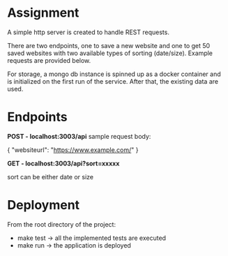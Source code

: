 # Assignment

A simple http server is created to handle REST requests.

There are two endpoints, one to save a new website and one to get 50 saved websites with two available types of sorting (date/size). 
Example requests are provided below.

For storage, a mongo db instance is spinned up as a docker container and is initialized on the first run of the service. After that, the existing data are used.

# Endpoints 

**POST - localhost:3003/api**
sample request body: 

{
    "websiteurl": "https://www.example.com/"
}

**GET - localhost:3003/api?sort=xxxxx**

sort can be either date or size


# Deployment

From the root directory of the project:
- make test -> all the implemented tests are executed
- make run -> the application is deployed 

